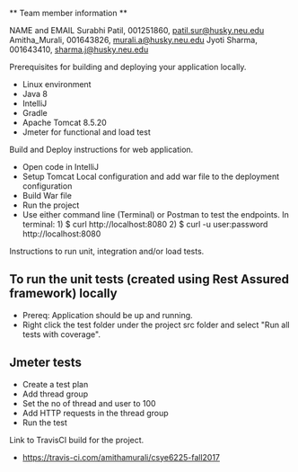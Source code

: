 ** Team member information **

NAME and EMAIL
Surabhi Patil, 001251860, patil.sur@husky.neu.edu
Amitha_Murali, 001643826, murali.a@husky.neu.edu
Jyoti Sharma, 001643410, sharma.j@husky.neu.edu


Prerequisites for building and deploying your application locally.

* Linux environment
* Java 8
* IntelliJ
* Gradle 
* Apache Tomcat 8.5.20
* Jmeter for functional and load test

Build and Deploy instructions for web application.

* Open code in IntelliJ
* Setup Tomcat Local configuration and add war file to the deployment configuration
* Build War file
* Run the project
* Use either command line (Terminal) or Postman to test the endpoints.
 In terminal: 1) $ curl http://localhost:8080
			  2) $ curl -u user:password http://localhost:8080

Instructions to run unit, integration and/or load tests.
## To run the unit tests (created using Rest Assured framework) locally
 * Prereq: Application should be up and running.
 * Right click the test folder under the project src folder and select "Run all tests with coverage".

## Jmeter tests
* Create a test plan
* Add thread group
* Set the no of thread and user to 100
* Add HTTP requests in the thread group
* Run the test

Link to TravisCI build for the project.

* https://travis-ci.com/amithamurali/csye6225-fall2017
